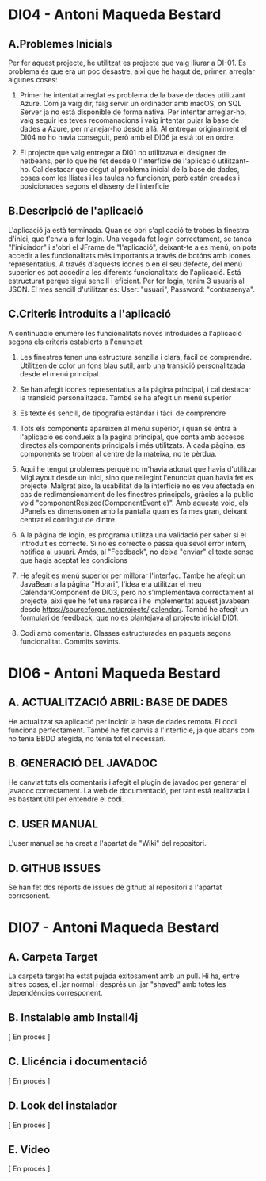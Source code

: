 # DI04 - Antoni Maqueda Bestard

## A.Problemes Inicials

Per fer aquest projecte, he utilitzat es projecte que vaig lliurar a DI-01.
Es problema és que era un poc desastre, aixi que he hagut de, primer, arreglar algunes coses:

1. Primer he intentat arreglat es problema de la base de dades utilitzant Azure. Com ja vaig dir, faig servir un ordinador amb macOS, on SQL Server ja no està disponible de forma nativa. Per intentar arreglar-ho, vaig seguir les teves recomanacions i vaig intentar pujar la base de dades a Azure, per manejar-ho desde allá. Al entregar originalment el DI04 no ho havia conseguit, però amb el DI06 ja está tot en ordre.

2. El projecte que vaig entregar a DI01 no utilitzava el designer de netbeans, per lo que he fet desde 0 l'interficie de l'aplicació utilitzant-ho. Cal destacar que degut al problema inicial de la base de dades, coses com les llistes i les taules no funcionen, però están creades i posicionades segons el disseny de l'interficie

## B.Descripció de l'aplicació

L'aplicació ja està terminada. Quan se obri s'aplicació te trobes la finestra d'inici, que t'envia a fer login. Una vegada fet login correctament, se tanca "l'iniciador" i s'obri el JFrame de "l'aplicació", deixant-te a es menú, on pots accedir a les funcionalitats més importants a través de botóns amb icones representatius.
A través d'aquests icones o en el seu defecte, del menú superior es pot accedir a les diferents funcionalitats de l'aplicació. Está estructurat perque sigui sencill i eficient.
Per fer login, tenim 3 usuaris al JSON. El mes sencill d'utilitzar és: User: "usuari", Password: "contrasenya".

## C.Criteris introduits a l'aplicació

A continuació enumero les funcionalitats noves introduides a l'aplicació segons els criteris establerts a l'enunciat

1. Les finestres tenen una estructura senzilla i clara, fàcil de comprendre. Utilitzen de color un fons blau sutil, amb una transició personalitzada desde el menú principal.

2. Se han afegit icones representatius a la pàgina principal, i cal destacar la transició personalitzada. També se ha afegit un menú superior

3. Es texte és sencill, de tipografia estàndar i fàcil de comprendre

4. Tots els components apareixen al menú superior, i quan se entra a l'aplicació es condueix a la pàgina principal, que conta amb accesos directes als components principals i més utilitzats. A cada pàgina, es components se troben al centre de la mateixa, no te pèrdua.

5. Aqui he tengut problemes perquè no m'havia adonat que havia d'utilitzar MigLayout desde un inici, sino que rellegint l'enunciat quan havia fet es projecte. Malgrat aixó, la usabilitat de la interfície no es veu afectada en cas de redimensionament de les finestres principals, gràcies a la public void "componentResized(ComponentEvent e)". Amb aquesta void, els JPanels es dimensionen amb la pantalla quan es fa mes gran, deixant centrat el contingut de dintre. 

6. A la página de login, es programa utilitza una validació per saber si el introduit es correcte. Si no es correcte o passa qualsevol error intern, notifica al usuari. Amés, al "Feedback", no deixa "enviar" el texte sense que hagis aceptat les condicions

7. He afegit es menú superior per millorar l'interfaç. També he afegit un JavaBean a la pàgina "Horari", l'idea era utilitzar el meu CalendariComponent de DI03, pero no s'implementava correctament al projecte, aixi que he fet una reserca i he implementat aquest javabean desde https://sourceforge.net/projects/jcalendar/. També he afegit un formulari de feedback, que no es plantejava al projecte inicial DI01.

8. Codi amb comentaris. Classes estructurades en paquets segons funcionalitat. Commits sovints.

# DI06 - Antoni Maqueda Bestard

## A. ACTUALITZACIÓ ABRIL: BASE DE DADES

He actualitzat sa aplicació per incloir la base de dades remota. El codi funciona perfectament.
També he fet canvis a l'interficie, ja que abans com no tenia BBDD afegida, no tenia tot el necessari.

## B. GENERACIÓ DEL JAVADOC

He canviat tots els comentaris i afegit el plugin de javadoc per generar el javadoc correctament.
La web de documentació, per tant está realitzada i es bastant útil per entendre el codi.

## C. USER MANUAL

L'user manual se ha creat a l'apartat de "Wiki" del repositori.

## D. GITHUB ISSUES

Se han fet dos reports de issues de github al repositori a l'apartat corresonent.

# DI07 - Antoni Maqueda Bestard

## A. Carpeta Target

La carpeta target ha estat pujada exitosament amb un pull.
Hi ha, entre altres coses, el .jar normal i després un .jar "shaved" amb totes les dependéncies corresponent.

## B. Instalable amb Install4j

[ En procés ]

## C. Llicéncia i documentació

[ En procés ]

## D. Look del instalador

[ En procés ]

## E. Video

[ En procés ]